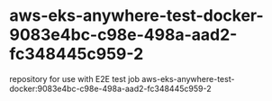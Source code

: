 # aws-eks-anywhere-test-docker-9083e4bc-c98e-498a-aad2-fc348445c959-2
repository for use with E2E test job aws-eks-anywhere-test-docker:9083e4bc-c98e-498a-aad2-fc348445c959-2
